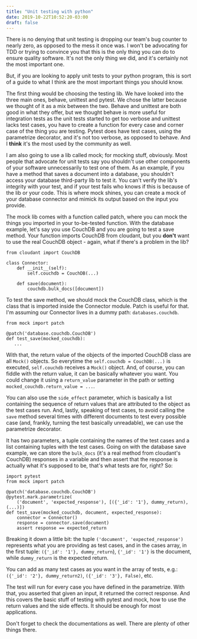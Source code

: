 ```yaml
---
title: "Unit testing with python"
date: 2019-10-22T10:52:20-03:00
draft: false
---
```


There is no denying that unit testing is dropping our team's bug counter to
nearly zero, as opposed to the mess it once was. I won't be advocating for TDD
or trying to convince you that this is the only thing you can do to ensure 
quality software. It's not the only thing we did, and it's certainly not the 
most important one.

But, if you are looking to apply unit tests to your python program, this is 
sort of a guide to what I think are the most important things you should know.

The first thing would be choosing the testing lib. We have looked into the three
main ones, behave, unittest and pytest. We chose the latter because we thought
of it as a mix between the two. Behave and unittest are both good in what they 
offer, but we thought behave is more useful for integration tests as the unit 
tests started to get too verbose and unittest lacks test cases, you have to 
create a function for every case and corner case of the thing you are testing. 
Pytest does have test cases, using the parametrize decorator, and it's not too 
verbose, as opposed to behave. And I __think__ it's the most used by the
community as well.

I am also going to use a lib called mock; for mocking stuff, obviously. Most
people that advocate for unit tests say you shouldn't use other components of
your software unnecessarily to test one of them. As an example, if you have a
method that saves a document into a database, you shouldn't access your database
third-party lib to test it. You can't verify the lib's integrity with your test,
and if your test fails who knows if this is because of the lib or your code.
This is where mock shines, you can create a mock of your database connector and
mimick its output based on the input you provide.

The mock lib comes with a function called patch, where you can mock the things
you imported in your to-be-tested function. With the database example, let's say
you use CouchDB and you are going to test a save method. Your function imports
CouchDB from cloudant, but you __don't__ want to use the real CouchDB object -
again, what if there's a problem in the lib?

```
from cloudant import CouchDB

class Connector:
    def __init__(self):
        self.couchdb = CouchDB(...)

    def save(document):
        couchdb.bulk_docs([document])  
```

To test the save method, we should mock the CouchDB class, which is the class 
that is imported inside the Connector module. Patch is useful for that. I'm 
assuming our Connector lives in a dummy path: `databases.couchdb`.


```
from mock import patch

@patch('database.couchdb.CouchDB')
def test_save(mocked_couchdb):
   ...
```

With that, the return value of the objects of the imported CouchDB class are all
`Mock()` objects. So everytime the `self.couchdb = CouchDB(...)` is executed,
`self.couchdb` receives a `Mock()` object. And, of course, you can fiddle with
the return value, it can be basically whatever you want. You could change it 
using a `return_value` parameter in the path or setting
`mocked_couchdb.return_value = ...`.


You can also use the `side_effect` parameter, which is basically a list
containing the sequence of return values that are attributed to the object as
the test cases run. And, lastly, speaking of test cases, to avoid calling the 
`save` method several times with different documents to test every possible 
case (and, frankly, turning the test basically unreadable), we can use the
parametrize decorator.

It has two parameters, a tuple containing the names of the test cases and a list
containing tuples with the test cases. Going on with the database save example,
we can store the `bulk_docs` (it's a real method from cloudant's CouchDB) 
responses in a variable and then assert that the response is actually what it's
supposed to be, that's what tests are for, right? So:

```
import pytest
from mock import patch

@patch('database.couchdb.CouchDB')
@pytest.mark.parametrize(
    ('document', 'expected_response'), [({'_id': '1'}, dummy_return), (...)])
def test_save(mocked_couchdb, document, expected_response):
    connector = Connector()
    response = connector.save(document)
    assert response == expected_return
```

Breaking it down a little bit: the tuple `('document', 'expected_response')`
represents what you are providing as test cases, and in the cases array, in the
first tuple: `({'_id': '1'}, dummy_return`), `{'_id': '1'}` is the document,
while `dummy_return` is the expected return.

You can add as many test cases as you want in the array of tests, e.g.:
`({'_id': '2'}, dummy_return2)`, `({'_id': '3'}, False)`, etc.

The test will run for every case you have defined in the parametrize. With 
that, you asserted that given an input, it returned the correct response. And
this covers the basic stuff of testing with pytest and mock, how to use the
return values and the side effects. It should be enough for most applications.

Don't forget to check the documentations as well. There are plenty of other
things there.
